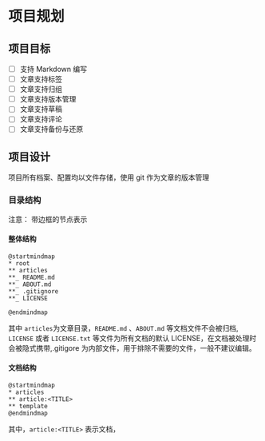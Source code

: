 # 项目规划

## 项目目标

- [ ] 支持 Markdown 编写
- [ ] 文章支持标签
- [ ] 文章支持归组
- [ ] 文章支持版本管理
- [ ] 文章支持草稿
- [ ] 文章支持评论
- [ ] 文章支持备份与还原

## 项目设计

项目所有档案、配置均以文件存储，使用 git 作为文章的版本管理

### 目录结构

注意： 带边框的节点表示

#### 整体结构

```plantuml
@startmindmap
* root
** articles
**_ README.md
**_ ABOUT.md
**_ .gitignore
**_ LICENSE

@endmindmap
```

其中 `articles`为文章目录，`README.md` 、`ABOUT.md` 等文档文件不会被归档, `LICENSE` 或者 `LICENSE.txt` 等文件为所有文档的默认
LICENSE，在文档被处理时会被隐式携带,.gitigore 为内部文件，用于排除不需要的文件，一般不建议编辑。

#### 文档结构

```plantuml
@startmindmap
* articles
** article:<TITLE>
** template
@endmindmap
```

其中，`article:<TITLE>` 表示文档，
